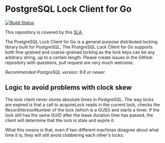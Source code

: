 # PostgreSQL Lock Client for Go

[![Build Status](https://travis-ci.org/ucirello/pglock.svg?branch=master)](https://travis-ci.org/ucirello/pglock)

This repository is covered by this [SLA](https://github.com/ucirello/public/blob/master/SLA.md).

The PostgreSQL Lock Client for Go is a general purpose distributed locking
library built for PostgreSQL. The PostgreSQL Lock Client for Go supports both
fine-grained and coarse-grained locking as the lock keys can be any arbitrary
string, up to a certain length. Please create issues in the GitHub repository
with questions, pull request are very much welcome.

_Recommended PostgreSQL version: 9.6 or newer_

## Logic to avoid problems with clock skew
The lock client never stores absolute times in PostgreSQL. The way locks are
expired is that a call to acquireLock reads in the current lock, checks the
RecordVersionNumber of the lock (which is a GUID) and starts a timer. If the
lock still has the same GUID after the lease duration time has passed, the
client will determine that the lock is stale and expire it.

What this means is that, even if two different machines disagree about what time
it is, they will still avoid clobbering each other's locks.
